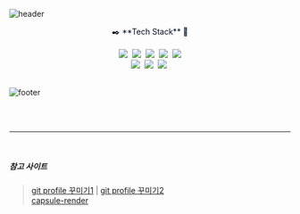 ﻿![header](https://capsule-render.vercel.app/api?type=waving&color=0:CDF1F2,100:F4D1F5&height=200&text=KaeunKim&fontColor=040B24&fontSize=80&fontAlign=75&fontAlignY=35&desc=공부하고,%20찾아보고,%20작업한%20것을%20기록하는%20곳&descSize=18&descAlign=50&descAlignY=84)

<div style="text-align: center; color: #040B24">
✒️ **Tech Stack** 📖  <br/><br/>
<img src="https://img.shields.io/badge/HTML5-E34F26?style=flat-square&logo=HTML5&logoColor=white"/></a>&nbsp
<img src="https://img.shields.io/badge/Sass-CC6699?style=flat-square&logo=SASS&logoColor=white"/></a>&nbsp
<img src="https://img.shields.io/badge/CSS3-1572B6?style=flat-square&logo=CSS3&logoColor=white"/></a>&nbsp
<img src="https://img.shields.io/badge/Javascript-F7DF1E?style=flat-square&logo=Javascript&logoColor=black"/></a>&nbsp
<img src="https://img.shields.io/badge/jQuery-0769AD?style=flat-square&logo=jQuery&logoColor=white"/></a> <br/>
<img src="https://img.shields.io/badge/VUE-4FC08D?style=flat-square&logo=vuedotjs&logoColor=black"/></a>&nbsp
<img src="https://img.shields.io/badge/react-61DAFB?style=flat-square&logo=react&logoColor=black"/></a>&nbsp
<img src="https://img.shields.io/badge/Photoshop-31A8FF?style=flat-square&logo=adobephotoshop&logoColor=black"/></a>&nbsp
</div><br />

![footer](https://capsule-render.vercel.app/api?section=footer&type=waving&color=0:CDF1F2,100:F4D1F5)

<br/>
<br/>

***

<br/>

##### 참고 사이트
> [git profile 꾸미기1](https://newwisdom.tistory.com/12) | [git profile 꾸미기2](https://velog.io/@woo0_hooo/Github-github-profile-%EA%B0%84%EC%A7%80%EB%82%98%EA%B2%8C-%EA%BE%B8%EB%AF%B8%EA%B8%B0) <br/>
> [capsule-render](https://github.com/kyechan99/capsule-render/blob/master/docs/README_kr.md)